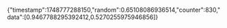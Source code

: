 {"timestamp":1748777288150,"random":0.65108086936514,"counter":830,"data":[0.9467788295392412,0.5270255975946856]}
